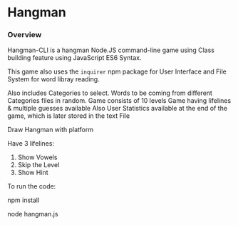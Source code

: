# Hangman

### Overview
Hangman-CLI is a hangman Node.JS command-line game using Class building feature using JavaScript ES6 Syntax.

This game also uses the `inquirer` npm package for User Interface and File System for word libray reading.

Also includes Categories to select.
Words to be coming from different Categories files in random.
Game consists of 10 levels
Game having lifelines & multiple guesses available
Also User Statistics available at the end of the game, which is later stored in the text File

Draw Hangman with platform

Have 3 lifelines:
1. Show Vowels
2. Skip the Level
3. Show Hint



To run the code:

npm install 

node hangman.js

